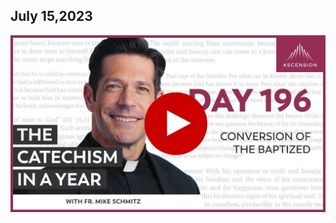 ## July 15,2023 ##

[![Conversion of the Baptized](https://raw.githubusercontent.com/linusjf/CIAY/main/July/jpgs/Day196.jpg)](https://youtu.be/5iBovbP21Ew "Conversion of the Baptized")
